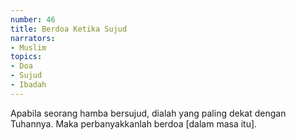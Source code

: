 ```yaml
---
number: 46
title: Berdoa Ketika Sujud
narrators:
- Muslim
topics:
- Doa
- Sujud
- Ibadah
---
```


Apabila seorang hamba bersujud, dialah yang paling dekat dengan Tuhannya. Maka perbanyakkanlah berdoa [dalam masa itu].
